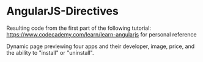 # AngularJS-Directives
Resulting code from the first part of the following tutorial: https://www.codecademy.com/learn/learn-angularjs for personal reference

Dynamic page previewing four apps and their developer, image, price, and the ability to "install" or "uninstall".
